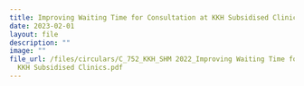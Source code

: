 ```yaml
---
title: Improving Waiting Time for Consultation at KKH Subsidised Clinics
date: 2023-02-01
layout: file
description: ""
image: ""
file_url: /files/circulars/C_752_KKH_SHM 2022_Improving Waiting Time for Consultation At
  KKH Subsidised Clinics.pdf
---
```

